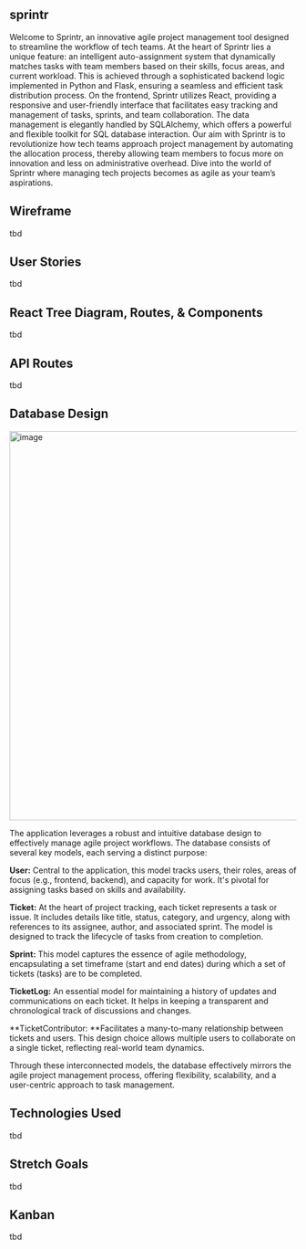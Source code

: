 ## sprintr

Welcome to Sprintr, an innovative agile project management tool designed to streamline the workflow of tech teams. At the heart of Sprintr lies a unique feature: an intelligent auto-assignment system that dynamically matches tasks with team members based on their skills, focus areas, and current workload. This is achieved through a sophisticated backend logic implemented in Python and Flask, ensuring a seamless and efficient task distribution process. On the frontend, Sprintr utilizes React, providing a responsive and user-friendly interface that facilitates easy tracking and management of tasks, sprints, and team collaboration. The data management is elegantly handled by SQLAlchemy, which offers a powerful and flexible toolkit for SQL database interaction. Our aim with Sprintr is to revolutionize how tech teams approach project management by automating the allocation process, thereby allowing team members to focus more on innovation and less on administrative overhead. Dive into the world of Sprintr where managing tech projects becomes as agile as your team’s aspirations.

## Wireframe
tbd

## User Stories
tbd

## React Tree Diagram, Routes, & Components
tbd

## API Routes
tbd

## Database Design
<img width="682" alt="image" src="https://github.com/tyjsmith1/sprintr/assets/95344047/50595565-4f5e-4730-a91f-7ef9fdc1a010">

The application leverages a robust and intuitive database design to effectively manage agile project workflows. The database consists of several key models, each serving a distinct purpose:

**User:** Central to the application, this model tracks users, their roles, areas of focus (e.g., frontend, backend), and capacity for work. It's pivotal for assigning tasks based on skills and availability.

**Ticket:** At the heart of project tracking, each ticket represents a task or issue. It includes details like title, status, category, and urgency, along with references to its assignee, author, and associated sprint. The model is designed to track the lifecycle of tasks from creation to completion.

**Sprint:** This model captures the essence of agile methodology, encapsulating a set timeframe (start and end dates) during which a set of tickets (tasks) are to be completed.

**TicketLog:** An essential model for maintaining a history of updates and communications on each ticket. It helps in keeping a transparent and chronological track of discussions and changes.

**TicketContributor: **Facilitates a many-to-many relationship between tickets and users. This design choice allows multiple users to collaborate on a single ticket, reflecting real-world team dynamics.

Through these interconnected models, the database effectively mirrors the agile project management process, offering flexibility, scalability, and a user-centric approach to task management.

## Technologies Used
tbd

## Stretch Goals
tbd

## Kanban
tbd
